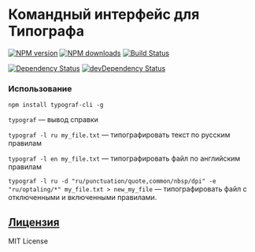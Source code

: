 Командный интерфейс для Типографа
=============================
[![NPM version](https://img.shields.io/npm/v/typograf-cli.svg?style=flat)](https://www.npmjs.com/package/typograf-cli)
[![NPM downloads](https://img.shields.io/npm/dm/typograf-cli.svg?style=flat)](https://www.npmjs.com/package/typograf-cli)
[![Build Status](https://img.shields.io/travis/typograf/typograf-cli.svg?style=flat)](https://travis-ci.org/typograf/typograf-cli)

[![Dependency Status](https://img.shields.io/david/typograf/typograf-cli.svg?style=flat)](https://david-dm.org/typograf/typograf-cli) [![devDependency Status](https://img.shields.io/david/dev/typograf/typograf-cli.svg?style=flat)](https://david-dm.org/typograf/typograf-cli#info=devDependencies)

### Использование
```
npm install typograf-cli -g
```
`typograf` — вывод справки

`typograf -l ru my_file.txt` — типографировать текст по русским правилам

`typograf -l en my_file.txt` — типографировать файл по английским правилам

`typograf -l ru -d "ru/punctuation/quote,common/nbsp/dpi" -e "ru/optaling/*" my_file.txt > new_my_file` — типографировать файл с отключенными и включенными правилами.

## [Лицензия](./LICENSE.md)
MIT License
